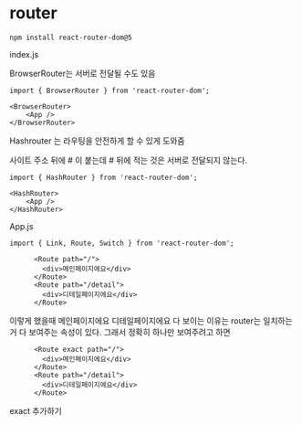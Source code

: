 # router



```
npm install react-router-dom@5
```



index.js

BrowserRouter는 서버로 전달될 수도 있음

```
import { BrowserRouter } from 'react-router-dom';

<BrowserRouter>
	<App />
</BrowserRouter>
```



Hashrouter 는 라우팅을 안전하게 할 수 있게 도와줌

사이트 주소 뒤에 # 이 붙는데 # 뒤에 적는 것은 서버로 전달되지 않는다.

```
import { HashRouter } from 'react-router-dom';

<HashRouter>
	<App />
</HashRouter>
```





App.js

```
import { Link, Route, Switch } from 'react-router-dom';
```

```
      <Route path="/">
        <div>메인페이지에요</div>
      </Route>
      <Route path="/detail">
        <div>디테일페이지에요</div>
      </Route>
```

이렇게 했을때 메인페이지에요 디테일페이지에요 다 보이는 이유는 router는 일치하는 거 다 보여주는 속성이 있다. 그래서 정확히 하나만 보여주려고 하면

```
      <Route exact path="/">
        <div>메인페이지에요</div>
      </Route>
      <Route path="/detail">
        <div>디테일페이지에요</div>
      </Route>
```

exact 추가하기